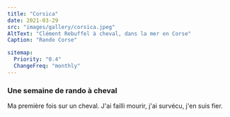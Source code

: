 ```yaml
---
title: "Corsica"
date: 2021-03-29
src: "images/gallery/corsica.jpeg"
AltText: "Clément Rebuffel à cheval, dans la mer en Corse"
Caption: "Rando Corse"

sitemap:
  Priority: "0.4"
  ChangeFreq: "monthly"
---
```


### Une semaine de rando à cheval

Ma première fois sur un cheval. J'ai failli mourir, j'ai survécu, j'en suis fier.
